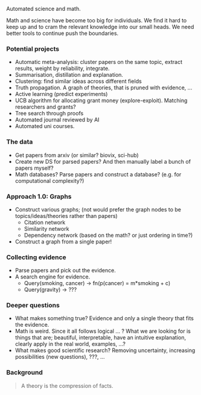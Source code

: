 Automated science and math.

Math and science have become too big for individuals. We find it hard to keep up and to cram the relevant knowledge into our small heads. We need better tools to continue push the boundaries.

### Potential projects

* Automatic meta-analysis: cluster papers on the same topic, extract results, weight by reliability, integrate.
* Summarisation, distillation and explanation.
* Clustering: find similar ideas across different fields
* Truth propagation. A graph of theories, that is pruned with evidence, ...
* Active learning (predict experiments)
* UCB algorithm for allocating grant money (explore-exploit). Matching researchers and grants?
* Tree search through proofs
* Automated journal reviewed by AI
* Automated uni courses. 

### The data

* Get papers from arxiv (or similar? biovix, sci-hub)
* Create new DS for parsed papers? And then manually label a bunch of papers myself?
* Math databases? Parse papers and construct a database? (e.g. for computational complexity?)

### Approach 1.0: Graphs

* Construct various graphs; (not would prefer the graph nodes to be topics/ideas/theories rather than papers)
  * Citation network
  * Similarity network
  * Dependency network (based on the math? or just ordering in time?)
* Construct a graph from a single paper!

### Collecting evidence

* Parse papers and pick out the evidence. 
* A search engine for evidence. 
  * Query(smoking, cancer) -> fn(p(cancer) = m\*smoking + c)
  * Query(gravity) -> ???

### Deeper questions

* What makes something true? Evidence and only a single theory that fits the evidence.
* Math is weird. Since it all follows logical ... ? What we are looking for is things that are; beautiful, interpretable, have an intuitive explanation, clearly apply in the real world, examples, ...?
* What makes good scientific research? Removing uncertainty, increasing possibilities (new questions), ???, ...

### Background

> A theory is the compression of facts.

